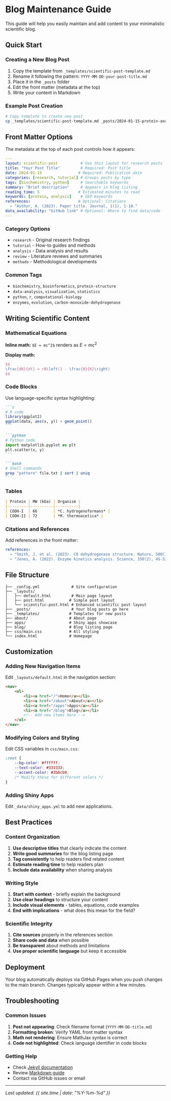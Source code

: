 # Blog Maintenance Guide

This guide will help you easily maintain and add content to your minimalistic scientific blog.

## Quick Start

### Creating a New Blog Post

1. Copy the template from `_templates/scientific-post-template.md`
2. Rename it following the pattern: `YYYY-MM-DD-your-post-title.md`
3. Place it in the `_posts` folder
4. Edit the front matter (metadata at the top)
5. Write your content in Markdown

### Example Post Creation

```bash
# Copy template to create new post
cp _templates/scientific-post-template.md _posts/2024-01-15-protein-analysis.md
```

## Front Matter Options

The metadata at the top of each post controls how it appears:

```yaml
---
layout: scientific-post          # Use this layout for research posts
title: "Your Post Title"         # Required: Post title
date: 2024-01-15                # Required: Publication date
categories: [research, tutorial] # Groups posts by type
tags: [biochemistry, python]     # Searchable keywords
summary: "Brief description"     # Appears in blog listing
reading_time: 5                 # Estimated minutes to read
keywords: [protein, analysis]    # SEO keywords
references:                     # Optional: Citations
  - "Author, A. (2023). Paper title. Journal, 1(1), 1-10."
data_availability: "GitHub link" # Optional: Where to find data/code
---
```

### Category Options
- `research` - Original research findings
- `tutorial` - How-to guides and methods
- `analysis` - Data analysis and results
- `review` - Literature reviews and summaries
- `methods` - Methodological developments

### Common Tags
- `biochemistry`, `bioinformatics`, `protein-structure`
- `data-analysis`, `visualization`, `statistics`
- `python`, `r`, `computational-biology`
- `enzymes`, `evolution`, `carbon-monoxide-dehydrogenase`

## Writing Scientific Content

### Mathematical Equations

**Inline math:** `$E = mc^2$` renders as $E = mc^2$

**Display math:**
```latex
$$
\frac{dN}{dt} = rN\left(1 - \frac{N}{K}\right)
$$
```

### Code Blocks

Use language-specific syntax highlighting:

````markdown
```r
# R code
library(ggplot2)
ggplot(data, aes(x, y)) + geom_point()
```

```python
# Python code
import matplotlib.pyplot as plt
plt.scatter(x, y)
```

```bash
# Shell commands
grep "pattern" file.txt | sort | uniq
```
````

### Tables

```markdown
| Protein | MW (kDa) | Organism |
|---------|----------|----------|
| CODH-I  | 66       | *C. hydrogenoformans* |
| CODH-II | 72       | *M. thermoacetica* |
```

### Citations and References

Add references in the front matter:

```yaml
references:
  - "Smith, J. et al. (2023). CO dehydrogenase structure. Nature, 500(1), 123-130."
  - "Jones, A. (2022). Enzyme kinetics analysis. Science, 350(2), 45-52."
```

## File Structure

```
├── _config.yml              # Site configuration
├── _layouts/
│   ├── default.html         # Main page layout
│   ├── post.html           # Simple post layout
│   └── scientific-post.html # Enhanced scientific post layout
├── _posts/                  # Your blog posts go here
├── _templates/             # Templates for new posts
├── about/                  # About page
├── apps/                   # Shiny apps showcase
├── blog/                   # Blog listing page
├── css/main.css            # All styling
└── index.html              # Homepage
```

## Customization

### Adding New Navigation Items

Edit `_layouts/default.html` in the navigation section:

```html
<nav>
    <ul>
        <li><a href="/">Home</a></li>
        <li><a href="/about">About</a></li>
        <li><a href="/apps">Apps</a></li>
        <li><a href="/blog">Blog</a></li>
        <!-- Add new items here -->
    </ul>
</nav>
```

### Modifying Colors and Styling

Edit CSS variables in `css/main.css`:

```css
:root {
    --bg-color: #ffffff;
    --text-color: #333333;
    --accent-color: #2b6cb0;
    /* Modify these for different colors */
}
```

### Adding Shiny Apps

Edit `_data/shiny_apps.yml` to add new applications.

## Best Practices

### Content Organization

1. **Use descriptive titles** that clearly indicate the content
2. **Write good summaries** for the blog listing page
3. **Tag consistently** to help readers find related content
4. **Estimate reading time** to help readers plan
5. **Include data availability** when sharing analysis

### Writing Style

1. **Start with context** - briefly explain the background
2. **Use clear headings** to structure your content
3. **Include visual elements** - tables, equations, code examples
4. **End with implications** - what does this mean for the field?

### Scientific Integrity

1. **Cite sources** properly in the references section
2. **Share code and data** when possible
3. **Be transparent** about methods and limitations
4. **Use proper scientific language** but keep it accessible

## Deployment

Your blog automatically deploys via GitHub Pages when you push changes to the main branch. Changes typically appear within a few minutes.

## Troubleshooting

### Common Issues

1. **Post not appearing**: Check filename format (`YYYY-MM-DD-title.md`)
2. **Formatting broken**: Verify YAML front matter syntax
3. **Math not rendering**: Ensure MathJax syntax is correct
4. **Code not highlighted**: Check language identifier in code blocks

### Getting Help

- Check [Jekyll documentation](https://jekyllrb.com/docs/)
- Review [Markdown guide](https://www.markdownguide.org/)
- Contact via GitHub issues or email

---

*Last updated: {{ site.time | date: "%Y-%m-%d" }}*